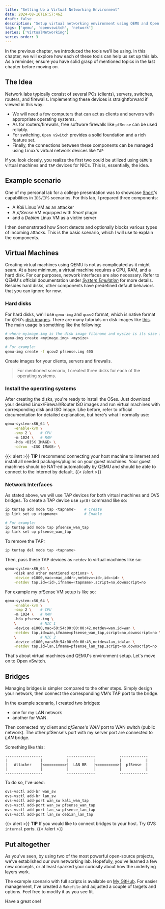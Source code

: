 ```yaml
---
title: "Setting Up a Virtual Networking Environment"
date: 2024-08-16T16:57:46Z
draft: false
description: "Setup virtual networking environment using QEMU and Open vSwitch"
tags: ['qemu', 'openvswitch', 'network']
series: ['VirtualNetworking']
series_order: 3
---
```


In the previous chapter, we introduced the tools we'll be using.
In this chapter, we will explore how each of these tools can help us set up this lab.
As a reminder, ensure you have solid grasp of mentioned topics in the last chapter before moving on.

## The Idea

Network labs typically consist of several PCs (clients), servers, switches, routers, and firewalls.
Implementing these devices is straightforward if viewed in this way:

- We will need a few computers that can act as clients and servers with appropriate operating systems.
- As for routers/firewalls, free software firewalls like `pfSense` can be used reliably.
- For switching, `Open vSwitch` provides a solid foundation and a rich feature set.
- Finally, the connections between these components can be managed using Linux's virtual network devices like `TAP`

If you look closely, you realize the first two could be utilized using `QEMU`'s virtual machines and `TAP` devices for NICs.
This is, essentially, the idea.

## Example scenario

One of my personal lab for a college presentation was to showcase [Snort](https://www.snort.org/)'s capabilities in `IDS/IPS` scenarios.
For this lab, I prepared three components:

- A *Kali* Linux VM as an attacker
- A *pfSense* VM equipped with *Snort* plugin
- and a *Debian* Linux VM as a victim server

I then demonstrated how Snort detects and optionally blocks various types of incoming attacks.
This is the basic scenario, which I will use to explain the components.

## Virtual Machines

Creating virtual machines using QEMU is not as complicated as it might seam.
At a bare minimum, a virtual machine requires a CPU, RAM, and a hard disk.
For our purposes, network interfaces are also necessary. Refer to QEMU's official documentation under
[*System Emulation*](https://www.qemu.org/docs/master/system/introduction.html#) for more details.
Besides hard disks, other components have predefined default behaviors that you can ignore for now.

### Hard disks

For hard disks, we'll use `qemu-img` and `qcow2` format, which is native format for `QEMU`'s [disk images](https://www.qemu.org/docs/master/system/images.html).
There are many tutorials on disk images like [this](https://computernewb.com/wiki/How_to_create_a_disk_image_in_QEMU).
The main usage is something like the following:

```bash
# where myimage.img is the disk image filename and mysize is its size in kilobytes. You can add an M suffix to give the size in megabytes and a G suffix for gigabytes.
qemu-img create <myimage.img> <mysize>

# For example:
qemu-img create -f qcow2 pfsense.img 40G

```

Create images for your clients, servers and firewalls.
> For mentioned scenario, I created three disks for each of the operating systems.

### Install the operating systems

After creating the disks, you're ready to install the OSes. Just download your desired Linux/Firewall/Router ISO images and run virtual machines with corresponding disk and ISO image.
Like before, refer to official documentation for detailed explanation, but here's what I normally use:

```bash
qemu-system-x86_64 \
    -enable-kvm \
    -smp 2 \    # CPU
    -m 1024 \   # RAM
    -hda <DISK IMAGE> \
    -cdrom  <ISO IMAGE> \
```

{{< alert >}}
**TIP** I recommend connecting your host machine to internet
and install all needed packages/plugins on your guest machines.
Your guest machines should be NAT-ed automatically by QEMU and should be able to connect to the internet by default.
{{< /alert >}}

### Network Interfaces

As stated above, we will use TAP devices for both virtual machines and OVS bridges.
To create a TAP device use `ip(8)` command like so:

```bash
ip tuntap add mode tap <tapname>    # Create
ip link set up <tapname>            # Enable

# For example:
ip tuntap add mode tap pfsense_wan_tap
ip link set up pfsense_wan_tap
```

To remove the TAP:

```bash
ip tuntap del mode tap <tapname>
```

Then, pass these TAP devices as `netdev` to virtual machines like so:

```bash
qemu-system-x86_64 \
    <disk and other mentioned options> \
    -device e1000,mac=<mac_addr>,netdev=<id>,id=<id> \
    -netdev tap,id=<id>,ifname=<tapname>,script=no,downscript=no
```

For example my pfSense VM setup is like so:

```bash
qemu-system-x86_64 \
    -enable-kvm \
    -smp 2 \    # CPU
    -m 1024 \   # RAM
    -hda pfsense.img \
    \           # NIC 1
    -device e1000,mac=50:54:00:00:00:42,netdev=wan,id=wan \
    -netdev tap,id=wan,ifname=pfsense_wan_tap,script=no,downscript=no \
    \           # NIC 2
    -device e1000,mac=50:54:00:00:00:43,netdev=lan,id=lan \
    -netdev tap,id=lan,ifname=pfsense_lan_tap,script=no,downscript=no
```

That's about virtual machines and QEMU's environment setup. Let's move on to Open vSwitch.

## Bridges

Managing bridges is simpler compared to the other steps.
Simply design your network, then connect the corresponding VM's TAP port to the bridge.

In the example scenario, I created two bridges:

- one for my LAN network
- another for WAN.

Then connected my client and *pfSense*'s *WAN* port to WAN switch (public network).
The other pfSense's port with my server port are connected to *LAN* bridge.

Something like this:

```text
-----------------           -------------           -------------
|               |           |           |           |           |
|   Attacker    |<=========>|  LAN BR   |<=========>|  pfSense  |
|               |           |           |           |           |
-----------------           -------------           -------------
```

To do so, I've used:

```bash
ovs-vsctl add-br wan_sw
ovs-vsctl add-br lan_sw
ovs-vsctl add-port wan_sw kali_wan_tap
ovs-vsctl add-port wan_sw pfsense_wan_tap
ovs-vsctl add-port lan_sw pfsense_lan_tap
ovs-vsctl add-port lan_sw debian_lan_tap
```

{{< alert >}}
**TIP** If you would like to connect bridges to your host. Try OVS `internal` ports.
{{< /alert >}}

## Put altogether

As you've seen, by using two of the most powerful open-source projects, we've established our own networking lab.
Hopefully, you've learned a few new concepts, or at least sparked your curiosity about how the underlying layers work.

The example scenario with full scripts is available on [My GitHub](https://github.com/Ali-Nasrolahi/network).
For easier management, I've created a `Makefile` and adjusted a couple of targets and options.
Feel free to modify it as you see fit.

Have a great one!
